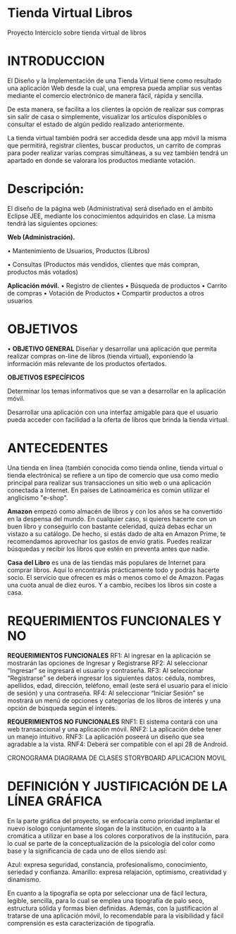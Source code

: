 # Tienda Virtual Libros
Proyecto Interciclo sobre tienda virtual de libros 

# INTRODUCCION
El Diseño y la Implementación de una Tienda Virtual tiene como resultado una aplicación Web desde la cual, una empresa pueda ampliar sus ventas mediante el comercio electrónico de manera fácil, rápida y sencilla.

De esta manera, se facilita a los clientes la opción de realizar sus compras sin salir de casa o simplemente, visualizar los artículos disponibles o consultar el estado de algún pedido realizado anteriormente.

La tienda virtual también podrá ser accedida desde una app móvil la misma que permitirá, registrar clientes, buscar productos, un carrito de compras para poder realizar varias compras simultáneas, a su vez también tendrá un apartado en donde se valorara los productos mediante votación.

# Descripción:

El diseño de la página web (Administrativa) será diseñado en el ámbito Eclipse JEE, mediante los conocimientos adquiridos en clase. La misma tendrá las siguientes opciones:

**Web (Administración).** 

• Mantenimiento de Usuarios, Productos (Libros) 

• Consultas (Productos más vendidos, clientes que más compran, productos más votados)

**Aplicación móvil.**
• Registro de clientes 
• Búsqueda de productos 
• Carrito de compras 
• Votación de Productos 
• Compartir productos a otros usuarios

# OBJETIVOS
•	**OBJETIVO GENERAL**
Diseñar y desarrollar una aplicación que permita realizar compras on-line de libros (tienda virtual), exponiendo la información más relevante de los productos ofertados.

**OBJETIVOS ESPECÍFICOS**

Determinar los temas informativos que se van a desarrollar en la aplicación móvil.

Desarrollar una aplicación con una interfaz amigable para que el usuario pueda acceder con facilidad a la oferta de libros que brinda la tienda virtual.

# ANTECEDENTES

Una tienda en línea (también conocida como tienda online, tienda virtual o tienda electrónica) se refiere a un tipo de comercio que usa como medio principal para realizar sus transacciones un sitio web o una aplicación conectada a Internet. En países de Latinoamérica es común utilizar el anglicismo "e-shop".

**Amazon** empezó como almacén de libros y con los años se ha convertido en la despensa del mundo. En cualquier caso, si quieres hacerte con un buen libro y conseguirlo con bastante celeridad, quizá debas echar un vistazo a su catálogo. De hecho, si estás dado de alta en Amazon Prime, te recomendamos aprovechar los gastos de envío gratis. Puedes realizar búsquedas y recibir los libros que estén en preventa antes que nadie.

**Casa del Libro** es una de las tiendas más populares de Internet para comprar libros. Aquí lo encontrarás prácticamente todo y podrás hacerte socio. El servicio que ofrecen es más o menos como el de Amazon. Pagas una cuota anual de diez euros. Y a cambio, recibes los libros sin coste a casa.

# REQUERIMIENTOS FUNCIONALES Y NO 

**REQUERIMIENTOS FUNCIONALES**
RF1: Al ingresar en la aplicación se mostrarán las opciones de Ingresar y Registrarse 
RF2: Al seleccionar “Ingresar” se ingresará el usuario y contraseña. 
RF3: Al seleccionar “Registrarse” se deberá ingresar los siguientes datos: cédula, nombres, apellidos, edad, dirección, teléfono, email (este será el usuario para el inicio de sesión) y una contraseña. 
RF4: Al seleccionar “Iniciar Sesión” se mostrará un menú de opciones y categorías de los libros de interés y una opción de búsqueda según el interés.

**REQUERIMIENTOS NO FUNCIONALES**
RNF1: El sistema contará con una web transaccional y una aplicación móvil. 
RNF2: La aplicación debe tener un manejo intuitivo. 
RNF3: La aplicación poseerá un diseño que sea agradable a la vista. RNF4: Deberá ser compatible con el api 28 de Android.

CRONOGRAMA
DIAGRAMA DE CLASES
STORYBOARD APLICACION MOVIL

# DEFINICIÓN Y JUSTIFICACIÓN DE LA LÍNEA GRÁFICA
En la parte gráfica del proyecto, se enfocaría como prioridad implantar el nuevo isologo conjuntamente slogan de la institución, en cuanto a la cromática a utilizar en base a los colores corporativos de la institución, para lo cual se parte de la conceptualización de la psicología del color como base y la significancia de cada uno de ellos siendo así:

Azul: expresa seguridad, constancia, profesionalismo, conocimiento, seriedad y confianza.
Amarillo: expresa relajación, optimismo, creatividad y dinamismo.

En cuanto a la tipografía se opta por seleccionar una de fácil lectura, legible, sencilla, para lo cual se emplea una tipografía de palo seco, estructura sólida y formas bien definidas. Además, con la justificación al tratarse de una aplicación móvil, lo recomendable para la visibilidad y fácil comprensión es esta caracterización de tipografía.






